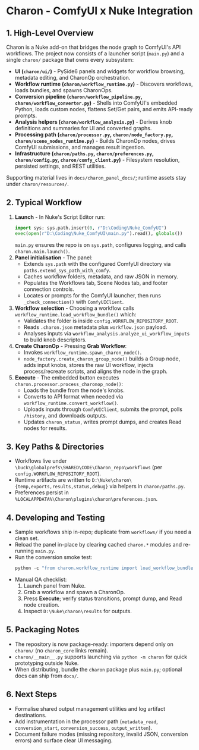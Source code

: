 # Charon - ComfyUI x Nuke Integration

## 1. High-Level Overview
Charon is a Nuke add-on that bridges the node graph to ComfyUI's API workflows. The project now consists of a launcher script (`main.py`) and a single `charon/` package that owns every subsystem:

- **UI (`charon/ui/`)** - PySide6 panels and widgets for workflow browsing, metadata editing, and CharonOp orchestration.
- **Workflow runtime (`charon/workflow_runtime.py`)** - Discovers workflows, loads bundles, and spawns CharonOps.
- **Conversion pipeline (`charon/workflow_pipeline.py`, `charon/workflow_converter.py`)** - Shells into ComfyUI's embedded Python, loads custom nodes, flattens Set/Get pairs, and emits API-ready prompts.
- **Analysis helpers (`charon/workflow_analysis.py`)** - Derives knob definitions and summaries for UI and converted graphs.
- **Processing path (`charon/processor.py`, `charon/node_factory.py`, `charon/scene_nodes_runtime.py`)** - Builds CharonOp nodes, drives ComfyUI submissions, and manages result ingestion.
- **Infrastructure (`charon/paths.py`, `charon/preferences.py`, `charon/config.py`, `charon/comfy_client.py`)** - Filesystem resolution, persisted settings, and REST utilities.

Supporting material lives in `docs/charon_panel_docs/`; runtime assets stay under `charon/resources/`.

## 2. Typical Workflow
1. **Launch** - In Nuke's Script Editor run:
   ```python
   import sys; sys.path.insert(0, r"D:\Coding\Nuke_ComfyUI")
   exec(open(r"D:\Coding\Nuke_ComfyUI\main.py").read(), globals())
   ```
   `main.py` ensures the repo is on `sys.path`, configures logging, and calls `charon.main.launch()`.
2. **Panel initialisation** - The panel:
   - Extends `sys.path` with the configured ComfyUI directory via `paths.extend_sys_path_with_comfy`.
   - Caches workflow folders, metadata, and raw JSON in memory.
   - Populates the Workflows tab, Scene Nodes tab, and footer connection controls.
   - Locates or prompts for the ComfyUI launcher, then runs `_check_connection()` with `ComfyUIClient`.
3. **Workflow selection** - Choosing a workflow calls `workflow_runtime.load_workflow_bundle()` which:
   - Validates the folder is inside `config.WORKFLOW_REPOSITORY_ROOT`.
   - Reads `.charon.json` metadata plus `workflow.json` payload.
   - Analyses inputs via `workflow_analysis.analyze_ui_workflow_inputs` to build knob descriptors.
4. **Create CharonOp** - Pressing **Grab Workflow**:
   - Invokes `workflow_runtime.spawn_charon_node()`.
   - `node_factory.create_charon_group_node()` builds a Group node, adds input knobs, stores the raw UI workflow, injects process/recreate scripts, and aligns the node in the graph.
5. **Execute** - The embedded button executes `charon.processor.process_charonop_node()`:
   - Loads the bundle from the node's knobs.
   - Converts to API format when needed via `workflow_runtime.convert_workflow()`.
   - Uploads inputs through `ComfyUIClient`, submits the prompt, polls `/history`, and downloads outputs.
   - Updates `charon_status`, writes prompt dumps, and creates Read nodes for results.

## 3. Key Paths & Directories
- Workflows live under `\buck\globalprefs\SHARED\CODE\Charon_repo\workflows` (per `config.WORKFLOW_REPOSITORY_ROOT`).
- Runtime artifacts are written to `D:\Nuke\charon\{temp,exports,results,status,debug}` via helpers in `charon/paths.py`.
- Preferences persist in `%LOCALAPPDATA%\Charon\plugins\charon\preferences.json`.

## 4. Developing and Testing
- Sample workflows ship in-repo; duplicate from `workflows/` if you need a clean set.
- Reload the panel in-place by clearing cached `charon.*` modules and re-running `main.py`.
- Run the conversion smoke test:
  ```powershell
  python -c "from charon.workflow_runtime import load_workflow_bundle, convert_workflow;  bundle = load_workflow_bundle(r'workflows\rgb2x_albedo_GET');  convert_workflow(bundle['workflow'], comfy_path=r'D:\ComfyUI_windows_portable_nvidia\ComfyUI_windows_portable\run_nvidia_gpu.bat')"
  ```
- Manual QA checklist:
  1. Launch panel from Nuke.
  2. Grab a workflow and spawn a CharonOp.
  3. Press **Execute**; verify status transitions, prompt dump, and Read node creation.
  4. Inspect `D:\Nuke\charon\results` for outputs.

## 5. Packaging Notes
- The repository is now package-ready: importers depend only on `charon/` (no `charon_core` links remain).
- `charon/__main__.py` supports launching via `python -m charon` for quick prototyping outside Nuke.
- When distributing, bundle the `charon` package plus `main.py`; optional docs can ship from `docs/`.

## 6. Next Steps
- Formalise shared output management utilities and log artifact destinations.
- Add instrumentation in the processor path (`metadata_read`, `conversion_start`, `conversion_success`, `output_written`).
- Document failure modes (missing repository, invalid JSON, conversion errors) and surface clear UI messaging.
